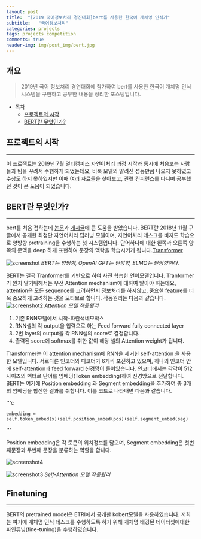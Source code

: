 ```yaml
---
layout: post
title:  "[2019 국어정보처리 경진대회]bert를 사용한 한국어 개체명 인식기"
subtitle:   "국어정보처리"
categories: projects
tags: projects competition
comments: true
header-img: img/post_img/bert.jpg
---
```


## 개요
> 2019년 국어 정보처리 경연대회에 참가하여 bert를 사용한 한국어 개체명 인식 시스템을 구현하고 공부한 내용을 정리한 포스팅입니다. 

- 목차
	- [프로젝트의 시작](#프로젝트의-시작)
	- [BERT란 무엇인가?](#BERT란-무엇인가?) 

## 프로젝트의 시작  
---

이 프로젝트는 2019년 7월 멀티캠퍼스 자연어처리 과정 시작과 동시에 처음보는 사람들과 팀을 꾸려서 수행하게 되었는데요, 비록 모델의 알려진 성능만큼 나오지 못하였고 수상도 하지 못하였지만 이때 여러 자료들을 찾아보고, 관련 컨퍼런스를 다니며 공부했던 것이 큰 도움이 되었습니다.  

## BERT란 무엇인가?
---
bert를 처음 접하는데 [논문](https://arxiv.org/abs/1706.03762)과 [게시글](http://docs.likejazz.com/bert/)에 큰 도움을 받았습니다. BERT란 2018년 11월 구글에서 공개한 최첨단 자연어처리 딥러닝 모델이며, 자연어처리 테스크를 비지도 학습으로 양방향 pretraining을 수행하는 첫 시스템입니다. 단어하나에 대한 왼쪽과 오른쪽 양쪽의 문맥을 deep 하게 표현하여 문장의 맥락을 학습시키게 됩니다.[Transformer]()

![screenshot](https://leesohyang.github.io/assets/img/post_img/bert2.jpg)
*BERT는 양방향, OpenAI GPT는 단방향, ELMO는 단방향이다.*

BERT는 결국 Tranformer를 기반으로 하여 사전 학습한 언어모델입니다. Tranformer가 뭔지 알기위해서는 우선 Attention mechanism에 대하여 알아야 하는데요, attention은 모든 sequence를 고려하면서 정보처리를 하지않고, 중요한 feature를 더욱 중요하게 고려하는 것을 모티브로 합니다. 작동원리는 다음과 같습니다. 
![screenshot2](https://leesohyang.github.io/assets/img/post_img/attention.PNG)
*Attention 모델 작동원리*
1. 기존 RNN모델에서 시작-파란색네모박스 
2. RNN셀의 각 output을 입력으로 하는 Feed forward fully connected layer
3. 2번 layer의 output을 각 RNN셀의 score로 결정합니다. 
4. 출력된 score에 softmax를 취한 값이 해당 셀의 Attention weight가 됩니다. 

Transformer는 이 attention mechanism에 RNN을 제거한 self-attention 을 사용한 모델입니다. 서로다른 인코더와 디코더가 6개씩 포진하고 있으며, 하나의 인코더 안에 self-attention과 feed forward 신경망이 들어있습니다. 인코더에서는 각각이 512사이즈의 벡터로 단어를 임베딩(Token embedding)하여 신경망으로 전달합니다. BERT는 여기에 Position embedding 과 Segment embedding을 추가하여 총 3개의 임베딩을 합산한 결과를 취합니다. 이를 코드로 나타내면 다음과 같습니다.

'''c

	embedding = self.token_embed(x)+self.position_embed(pos)+self.segment_embed(seg)

'''

Position embedding은 각 토큰의 위치정보를 담으며, Segment embedding은 첫번째문장과 두번째 문장을 분류하는 역할을 합니다. 

![screenshot4](https://leesohyang.github.io/assets/img/post_img/selfattention1.PNG)

![screenshot3](https://leesohyang.github.io/assets/img/post_img/selfattention.PNG) 
*Self-Attention 모델 작동원리*


## Finetuning
---

BERT의 pretrained model은 ETRI에서 공개한 kobert모델을 사용하였습니다. 저희는 여기에 개체명 인식 테스크를 수행하도록 하기 위해 개체명 태깅된 데이터셋에대한 파인튜닝(fine-tuning)을 수행하였습니다. 